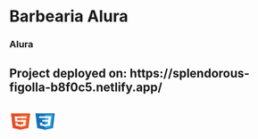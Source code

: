 # <h1>Barbearia Alura</h1>

<h3>Alura</h3>

<h2>Project deployed on: https://splendorous-figolla-b8f0c5.netlify.app/</h2>

<div style="display: inline_block"><br>
  <img align="center" alt="Rafa-HTML" height="30" width="40" src="https://raw.githubusercontent.com/devicons/devicon/master/icons/html5/html5-original.svg">
  <img align="center" alt="Rafa-CSS" height="30" width="40" src="https://raw.githubusercontent.com/devicons/devicon/master/icons/css3/css3-original.svg">
</div>
